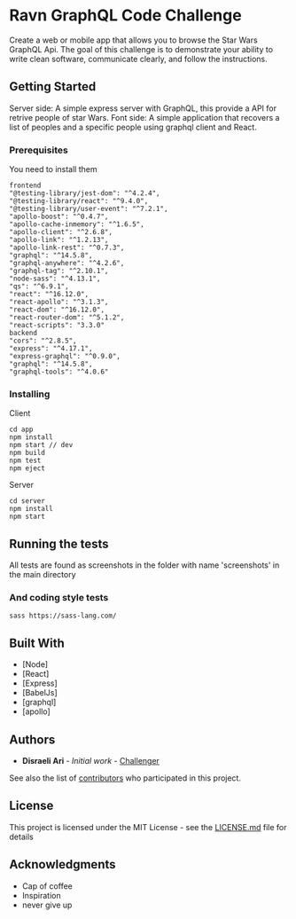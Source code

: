 # Ravn GraphQL Code Challenge

Create a web or mobile app that allows you to browse the Star Wars GraphQL Api. The goal of this challenge is to demonstrate your ability to write clean software, communicate clearly, and follow the instructions.

## Getting Started

Server side: A simple express server with GraphQL, this provide a API for retrive people of star Wars.
Font side: A simple application that recovers a list of peoples and a specific people using graphql client and React.

### Prerequisites

You need to install them

```
frontend
"@testing-library/jest-dom": "^4.2.4",
"@testing-library/react": "^9.4.0",
"@testing-library/user-event": "^7.2.1",
"apollo-boost": "^0.4.7",
"apollo-cache-inmemory": "^1.6.5",
"apollo-client": "^2.6.8",
"apollo-link": "^1.2.13",
"apollo-link-rest": "^0.7.3",
"graphql": "^14.5.8",
"graphql-anywhere": "^4.2.6",
"graphql-tag": "^2.10.1",
"node-sass": "^4.13.1",
"qs": "^6.9.1",
"react": "^16.12.0",
"react-apollo": "^3.1.3",
"react-dom": "^16.12.0",
"react-router-dom": "^5.1.2",
"react-scripts": "3.3.0"
backend
"cors": "^2.8.5",
"express": "^4.17.1",
"express-graphql": "^0.9.0",
"graphql": "^14.5.8",
"graphql-tools": "^4.0.6"
```

### Installing

Client

```
cd app
npm install
npm start // dev
npm build
npm test
npm eject
```

Server

```
cd server
npm install
npm start
```

## Running the tests

All tests are found as screenshots in the folder with name 'screenshots' in the main directory

### And coding style tests

```
sass https://sass-lang.com/
```

## Built With

* [Node]
* [React]
* [Express]
* [BabelJs]
* [graphql]
* [apollo]

## Authors

* **Disraeli Ari** - *Initial work* - [Challenger](https://disraely_ari@bitbucket.org/disraely_ari/ravn-challenge-v2.git)

See also the list of [contributors](https://disraely_ari@bitbucket.org/disraely_ari/ravn-challenge-v2.git) who participated in this project.

## License

This project is licensed under the MIT License - see the [LICENSE.md](LICENSE.md) file for details

## Acknowledgments

* Cap of coffee
* Inspiration
* never give up
